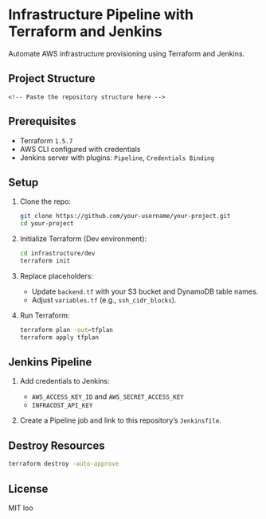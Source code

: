 # Infrastructure Pipeline with Terraform and Jenkins

Automate AWS infrastructure provisioning using Terraform and Jenkins.

## Project Structure
```
<!-- Paste the repository structure here -->
```

## Prerequisites
- Terraform `1.5.7`
- AWS CLI configured with credentials
- Jenkins server with plugins: `Pipeline`, `Credentials Binding`

## Setup
1. Clone the repo:
   ```bash
   git clone https://github.com/your-username/your-project.git
   cd your-project
   ```

2. Initialize Terraform (Dev environment):
   ```bash
   cd infrastructure/dev
   terraform init
   ```

3. Replace placeholders:
   - Update `backend.tf` with your S3 bucket and DynamoDB table names.
   - Adjust `variables.tf` (e.g., `ssh_cidr_blocks`).

4. Run Terraform:
   ```bash
   terraform plan -out=tfplan
   terraform apply tfplan
   ```

## Jenkins Pipeline
1. Add credentials to Jenkins:
   - `AWS_ACCESS_KEY_ID` and `AWS_SECRET_ACCESS_KEY`
   - `INFRACOST_API_KEY`

2. Create a Pipeline job and link to this repository’s `Jenkinsfile`.

## Destroy Resources
```bash
terraform destroy -auto-approve
```

## License
MIT loo

